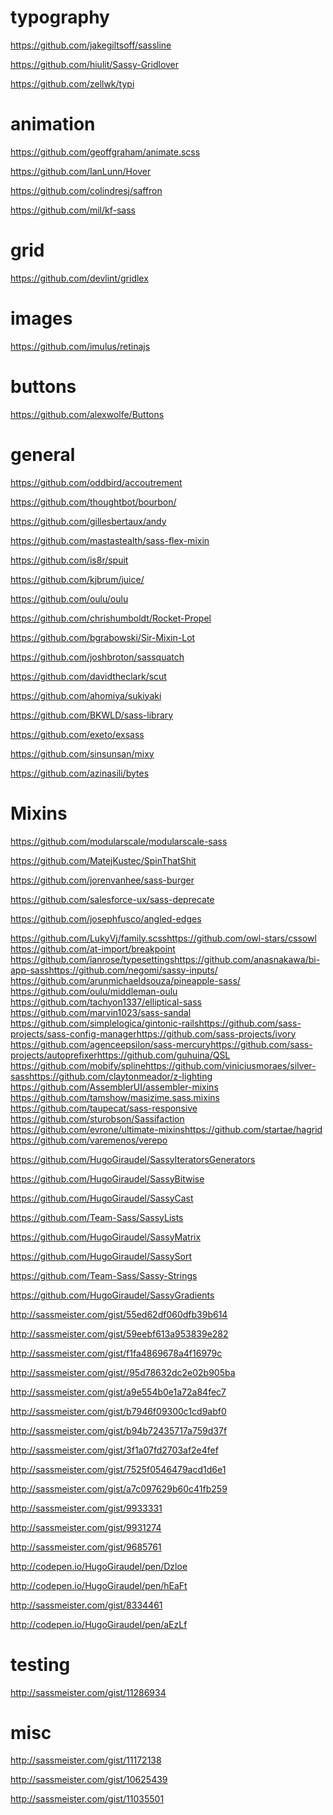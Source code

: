 # typography

https://github.com/jakegiltsoff/sassline

https://github.com/hiulit/Sassy-Gridlover

https://github.com/zellwk/typi

# animation

https://github.com/geoffgraham/animate.scss

https://github.com/IanLunn/Hover

https://github.com/colindresj/saffron

https://github.com/mil/kf-sass

# grid

https://github.com/devlint/gridlex

# images

https://github.com/imulus/retinajs

# buttons

https://github.com/alexwolfe/Buttons

# general

https://github.com/oddbird/accoutrement

https://github.com/thoughtbot/bourbon/

https://github.com/gillesbertaux/andy

https://github.com/mastastealth/sass-flex-mixin

https://github.com/is8r/spuit

https://github.com/kjbrum/juice/

https://github.com/oulu/oulu

https://github.com/chrishumboldt/Rocket-Propel

https://github.com/bgrabowski/Sir-Mixin-Lot

https://github.com/joshbroton/sassquatch

https://github.com/davidtheclark/scut

https://github.com/ahomiya/sukiyaki

https://github.com/BKWLD/sass-library

https://github.com/exeto/exsass

https://github.com/sinsunsan/mixy

https://github.com/azinasili/bytes

# Mixins

https://github.com/modularscale/modularscale-sass

https://github.com/MatejKustec/SpinThatShit

https://github.com/jorenvanhee/sass-burger

https://github.com/salesforce-ux/sass-deprecate

https://github.com/josephfusco/angled-edges

https://github.com/LukyVj/family.scss
​
https://github.com/owl-stars/cssowl
​
https://github.com/at-import/breakpoint
​​
https://github.com/ianrose/typesettings
​
https://github.com/anasnakawa/bi-app-sass
​
https://github.com/negomi/sassy-inputs/
​​
https://github.com/arunmichaeldsouza/pineapple-sass/
​
https://github.com/oulu/middleman-oulu
​
https://github.com/tachyon1337/elliptical-sass
​​​
https://github.com/marvin1023/sass-sandal
​​
https://github.com/simplelogica/gintonic-rails
​
https://github.com/sass-projects/sass-config-manager
​
https://github.com/sass-projects/ivory
​​
https://github.com/agenceepsilon/sass-mercury
​
https://github.com/sass-projects/autoprefixer
​
https://github.com/guhuina/QSL
​
https://github.com/mobify/spline
​
https://github.com/viniciusmoraes/silver-sass
​
https://github.com/claytonmeador/z-lighting
​
https://github.com/AssemblerUI/assembler-mixins
​
https://github.com/tamshow/masizime.sass.mixins
​​​​
https://github.com/taupecat/sass-responsive
​
https://github.com/sturobson/Sassifaction
​
https://github.com/evrone/ultimate-mixins
​
https://github.com/startae/hagrid
​
https://github.com/varemenos/verepo

https://github.com/HugoGiraudel/SassyIteratorsGenerators

https://github.com/HugoGiraudel/SassyBitwise

https://github.com/HugoGiraudel/SassyCast

https://github.com/Team-Sass/SassyLists

https://github.com/HugoGiraudel/SassyMatrix

https://github.com/HugoGiraudel/SassySort

https://github.com/Team-Sass/Sassy-Strings

https://github.com/HugoGiraudel/SassyGradients

http://sassmeister.com/gist/55ed62df060dfb39b614

http://sassmeister.com/gist/59eebf613a953839e282

http://sassmeister.com/gist/f1fa4869678a4f16979c

http://sassmeister.com/gist//95d78632dc2e02b905ba

http://sassmeister.com/gist/a9e554b0e1a72a84fec7

http://sassmeister.com/gist/b7946f09300c1cd9abf0

http://sassmeister.com/gist/b94b72435717a759d37f

http://sassmeister.com/gist/3f1a07fd2703af2e4fef

http://sassmeister.com/gist/7525f0546479acd1d6e1

http://sassmeister.com/gist/a7c097629b60c41fb259

http://sassmeister.com/gist/9933331

http://sassmeister.com/gist/9931274

http://sassmeister.com/gist/9685761

http://codepen.io/HugoGiraudel/pen/Dzloe

http://codepen.io/HugoGiraudel/pen/hEaFt

http://sassmeister.com/gist/8334461

http://codepen.io/HugoGiraudel/pen/aEzLf

# testing

http://sassmeister.com/gist/11286934

# misc

http://sassmeister.com/gist/11172138

http://sassmeister.com/gist/10625439

http://sassmeister.com/gist/11035501
